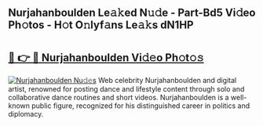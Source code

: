 ## Nurjahanboulden Le𝚊𝚔ed N𝚞𝚍e - Part-Bd5 Vi𝚍eo Ph𝚘tos - H𝚘t O𝚗lyf𝚊ns Le𝚊𝚔s dN1HP

# <h2><a href="http://hf3ep3.feru.top/?c=Nurjahanboulden">🔗 👉 🔴 Nurjahanboulden Vi𝚍𝚎o Ph𝚘t𝚘𝚜</a></h2>

[![Nurjahanboulden Nu𝚍𝚎s](https://i.imgur.com/0TWrTi3.gif)](http://hf3ep3.feru.top/?c=Nurjahanboulden)
Web celebrity Nurjahanboulden and digital artist, renowned for posting dance and lifestyle content through solo and collaborative dance routines and short videos. Nurjahanboulden is a well-known public figure, recognized for his distinguished career in politics and diplomacy. 
